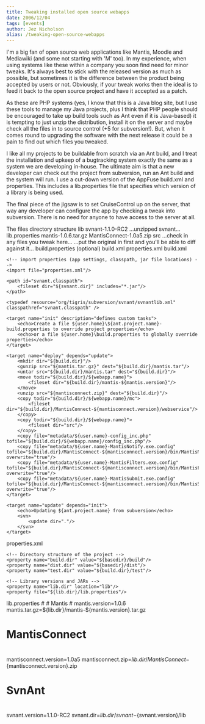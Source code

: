 ```yaml
---
title: Tweaking installed open source webapps
date: 2006/12/04
tags: [events]
author: Jez Nicholson
alias: /tweaking-open-source-webapps
---
```

I'm a big fan of open source web applications like Mantis, Moodle and Mediawiki (and some not starting with 'M' too). In my experience, when using systems like these within a company you soon find need for minor tweaks. It's always best to stick with the released version as much as possible, but sometimes it is the difference between the product being accepted by users or not. Obviously, if your tweak works then the ideal is to feed it back to the open source project and have it accepted as a patch.

As these are PHP systems (yes, I know that this is a Java blog site, but I use these tools to manage my Java projects, plus I think that PHP people should be encouraged to take up build tools such as Ant even if it is Java-based) it is tempting to just unzip the distribution, install it on the server and maybe check all the files in to source control (+5 for subversion!). But, when it comes round to upgrading the software with the next release it could be a pain to find out which files you tweaked.

I like all my projects to be buildable from scratch via an Ant build, and I treat the installation and upkeep of a bugtracking system exactly the same as a system we are developing in-house. The ultimate aim is that a new developer can check out the project from subversion, run an Ant build and the system will run. I use a cut-down version of the AppFuse build.xml and properties. This includes a lib.properties file that specifies which version of a library is being used.

The final piece of the jigsaw is to set CruiseControl up on the server, that way any developer can configure the app by checking a tweak into subversion. There is no need for anyone to have access to the server at all.

The files
directory structure
lib
svnant-1.1.0-RC2
...unzipped svnant...
lib.properties
mantis-1.0.6.tar.gz
MantisConnect-1.0a5.zip
src
...check in any files you tweak here...
...put the original in first and you'll be able to diff against it...
build.properties (optional)
build.xml
properties.xml
build.xml
<?xml version="1.0" encoding="UTF-8"?>
<project name="Mantis" basedir="." default="deploy">

    <!-- import properties (app settings, classpath, jar file locations) -->
    <import file="properties.xml"/>

    <path id="svnant.classpath">
        <fileset dir="${svnant.dir}" includes="*.jar"/>
    </path>

    <typedef resource="org/tigris/subversion/svnant/svnantlib.xml" classpathref="svnant.classpath" />

    <target name="init" description="defines custom tasks">
        <echo>Create a file ${user.home}\${ant.project.name}-build.properties to override project properties</echo>
        <echo>or a file ${user.home}\build.properties to globally override properties</echo>
    </target>

    <target name="deploy" depends="update">
        <mkdir dir="${build.dir}"/>
        <gunzip src="${mantis.tar.gz}" dest="${build.dir}/mantis.tar"/>
        <untar src="${build.dir}/mantis.tar" dest="${build.dir}"/>
        <move todir="${build.dir}/${webapp.name}">
            <fileset dir="${build.dir}/mantis-${mantis.version}"/>
        </move>
        <unzip src="${mantisconnect.zip}" dest="${build.dir}"/>
        <copy todir="${build.dir}/${webapp.name}/mc">
            <fileset dir="${build.dir}/MantisConnect-${mantisconnect.version}/webservice"/>
        </copy>
        <copy todir="${build.dir}/${webapp.name}">
            <fileset dir="src"/>
        </copy>
        <copy file="metadata/${user.name}-config_inc.php" tofile="${build.dir}/${webapp.name}/config_inc.php"/>
        <copy file="metadata/${user.name}-MantisNotify.exe.config" tofile="${build.dir}/MantisConnect-${mantisconnect.version}/bin/MantisNotify.exe.config" overwrite="true"/>
        <copy file="metadata/${user.name}-MantisFilters.exe.config" tofile="${build.dir}/MantisConnect-${mantisconnect.version}/bin/MantisFilters.exe.config" overwrite="true"/>
        <copy file="metadata/${user.name}-MantisSubmit.exe.config" tofile="${build.dir}/MantisConnect-${mantisconnect.version}/bin/MantisSubmit.exe.config" overwrite="true"/>
    </target>

    <target name="update" depends="init">
        <echo>Updating ${ant.project.name} from subversion</echo>
        <svn>
            <update dir="."/>
        </svn>
    </target>    

    
</project>
properties.xml
<?xml version="1.0" encoding="UTF-8"?>
<project>
    <!-- Load user overrides -->
    <property file="${user.home}/${ant.project.name}-build.properties"/>
    <property file="${user.home}/build.properties"/>
    <property name="config.filename" value="${user.name}.properties"/>
    <property file="config/${config.filename}"/>
    <property file="build.properties"/>
    
    <!-- Directory structure of the project -->
    <property name="build.dir" value="${basedir}/build"/>
    <property name="dist.dir" value="${basedir}/dist"/>
    <property name="test.dir" value="${build.dir}/test"/>
    
    <!-- Library versions and JARs -->
    <property name="lib.dir" location="lib"/>
    <property file="${lib.dir}/lib.properties"/>
</project>
lib.properties
#
# Mantis 
#
mantis.version=1.0.6
mantis.tar.gz=${lib.dir}/mantis-${mantis.version}.tar.gz

#
# MantisConnect 
#
mantisconnect.version=1.0a5
mantisconnect.zip=${lib.dir}/MantisConnect-${mantisconnect.version}.zip

#
# SvnAnt
#
svnant.version=1.1.0-RC2
svnant.dir=${lib.dir}/svnant-${svnant.version}/lib